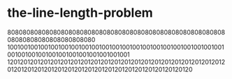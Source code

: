 # the-line-length-problem
80808080808080808080808080808080808080808080808080808080808080808080808080808080
1001001001001001001001001001001001001001001001001001001001001001001001001001001001001001001001001001
120120120120120120120120120120120120120120120120120120120120120120120120120120120120120120120120120120120120120120120120
